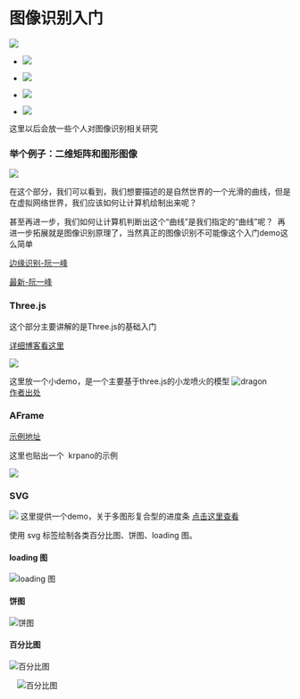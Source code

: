 # 图像识别入门

![](https://img.shields.io/badge/%E5%9B%BE%E5%BD%A2%E5%9B%BE%E5%BD%A2%E7%9B%B8%E5%85%B3-%E5%9B%BE%E5%83%8F%E8%AF%86%E5%88%AB%20%7C%20Three.js%20%7C%20AFrame%20%7C%20SVG-brightgreen.svg)


-  ![](https://img.shields.io/badge/%E5%9B%BE%E5%83%8F%E8%AF%86%E5%88%AB-20%25-red.svg)

-  ![](https://img.shields.io/badge/Three.js-50%25-brightgreen.svg)

-  ![](https://img.shields.io/badge/SVG-10%25-orange.svg)

-  ![](https://img.shields.io/badge/AFrame-10%25-blue.svg)


这里以后会放一些个人对图像识别相关研究


### 举个例子：二维矩阵和图形图像

![](http://www.ruanyifeng.com/blogimg/asset/2016/bg2016072205.png)


在这个部分，我们可以看到，我们想要描述的是自然世界的一个光滑的曲线，但是在虚拟网络世界，我们应该如何让计算机绘制出来呢？

甚至再进一步，我们如何让计算机判断出这个“曲线”是我们指定的“曲线”呢？  再进一步拓展就是图像识别原理了，当然真正的图像识别不可能像这个入门demo这么简单


       
                            
                  
[边缘识别-阮一峰](http://www.ruanyifeng.com/blog/2016/07/edge-recognition.html)


[最新-阮一峰](http://www.ruanyifeng.com/blog/2017/12/image-and-wave-filters.html)



### Three.js
这个部分主要讲解的是Three.js的基础入门

[详细博客看这里](https://screetbloom.github.io/2017/08/03/ThreeJs/)

![](http://7xl4c6.com1.z0.glb.clouddn.com/Fj4cRm4UPZ8X7b0OvkskwA2AY7ni)

     
这里放一个小demo，是一个主要基于three.js的小龙喷火的模型
![dragon](http://7xl4c6.com1.z0.glb.clouddn.com/FppTllneVJgScVOdvsHJ_SPLDdbT)    
[作者出处](https://moments.epic.net/)

### AFrame

[示例地址](http://115.159.100.155/threeJs/Aframe/sky.html)

这里也贴出一个  krpano的示例

![](http://7xl4c6.com1.z0.glb.clouddn.com/FmM8E1Zzfnm0K9_QKAWVoEyBTle3)



### SVG

![](http://7xl4c6.com1.z0.glb.clouddn.com/FnXPOn8ImV56GF1mV9qm0pVeJyZu)
这里提供一个demo，关于多图形复合型的进度条
[点击这里查看](http://115.159.100.155/svg/progress/final.html)


使用 svg 标签绘制各类百分比图、饼图、loading 图。

#### loading 图
![loading 图](https://github.com/chokcoco/SVG/blob/master/static/images/1.gif)

#### 饼图
![饼图](https://github.com/chokcoco/SVG/blob/master/static/images/2.gif)

#### 百分比图
![百分比图](https://github.com/chokcoco/SVG/blob/master/static/images/3.gif)

  　![百分比图](https://github.com/chokcoco/SVG/blob/master/static/images/4.gif)







